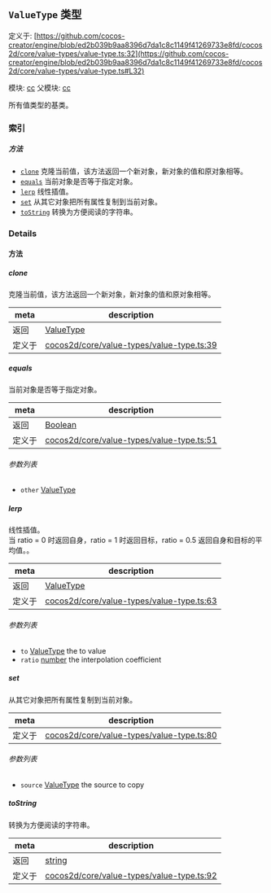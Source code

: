 ## `ValueType` 类型


定义于: [https://github.com/cocos-creator/engine/blob/ed2b039b9aa8396d7da1c8c1149f41269733e8fd/cocos2d/core/value-types/value-type.ts:32](https://github.com/cocos-creator/engine/blob/ed2b039b9aa8396d7da1c8c1149f41269733e8fd/cocos2d/core/value-types/value-type.ts#L32)

模块: [cc](../modules/cc.md)
父模块: [cc](../modules/cc.md)


所有值类型的基类。



### 索引



##### 方法

  - [`clone`](#clone) 克隆当前值，该方法返回一个新对象，新对象的值和原对象相等。
  - [`equals`](#equals) 当前对象是否等于指定对象。
  - [`lerp`](#lerp) 线性插值。
  - [`set`](#set) 从其它对象把所有属性复制到当前对象。
  - [`toString`](#tostring) 转换为方便阅读的字符串。



### Details




<!-- Method Block -->
#### 方法


##### clone

克隆当前值，该方法返回一个新对象，新对象的值和原对象相等。

| meta | description |
|------|-------------|
| 返回 | <a href="../classes/ValueType.html" class="crosslink">ValueType</a> 
| 定义于 | [cocos2d/core/value-types/value-type.ts:39](https://github.com/cocos-creator/engine/blob/ed2b039b9aa8396d7da1c8c1149f41269733e8fd/cocos2d/core/value-types/value-type.ts#L39) |



##### equals

当前对象是否等于指定对象。

| meta | description |
|------|-------------|
| 返回 | <a href="https://developer.mozilla.org/en/JavaScript/Reference/Global_Objects/Boolean" class="crosslink external" target="_blank">Boolean</a> 
| 定义于 | [cocos2d/core/value-types/value-type.ts:51](https://github.com/cocos-creator/engine/blob/ed2b039b9aa8396d7da1c8c1149f41269733e8fd/cocos2d/core/value-types/value-type.ts#L51) |

###### 参数列表
- `other` <a href="../classes/ValueType.html" class="crosslink">ValueType</a>  


##### lerp

线性插值。<br/>
当 ratio = 0 时返回自身，ratio = 1 时返回目标，ratio = 0.5 返回自身和目标的平均值。。

| meta | description |
|------|-------------|
| 返回 | <a href="../classes/ValueType.html" class="crosslink">ValueType</a> 
| 定义于 | [cocos2d/core/value-types/value-type.ts:63](https://github.com/cocos-creator/engine/blob/ed2b039b9aa8396d7da1c8c1149f41269733e8fd/cocos2d/core/value-types/value-type.ts#L63) |

###### 参数列表
- `to` <a href="../classes/ValueType.html" class="crosslink">ValueType</a> the to value
- `ratio` <a href="https://developer.mozilla.org/en/JavaScript/Reference/Global_Objects/Number" class="crosslink external" target="_blank">number</a> the interpolation coefficient


##### set

从其它对象把所有属性复制到当前对象。

| meta | description |
|------|-------------|
| 定义于 | [cocos2d/core/value-types/value-type.ts:80](https://github.com/cocos-creator/engine/blob/ed2b039b9aa8396d7da1c8c1149f41269733e8fd/cocos2d/core/value-types/value-type.ts#L80) |

###### 参数列表
- `source` <a href="../classes/ValueType.html" class="crosslink">ValueType</a> the source to copy


##### toString

转换为方便阅读的字符串。

| meta | description |
|------|-------------|
| 返回 | <a href="https://developer.mozilla.org/en/JavaScript/Reference/Global_Objects/String" class="crosslink external" target="_blank">string</a> 
| 定义于 | [cocos2d/core/value-types/value-type.ts:92](https://github.com/cocos-creator/engine/blob/ed2b039b9aa8396d7da1c8c1149f41269733e8fd/cocos2d/core/value-types/value-type.ts#L92) |




